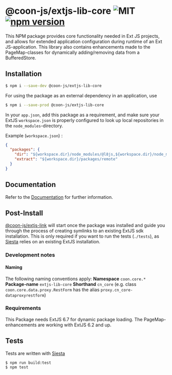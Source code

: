# @coon-js/extjs-lib-core ![MIT](https://img.shields.io/npm/l/@coon-js/extjs-lib-core) [![npm version](https://badge.fury.io/js/@coon-js%2Fextjs-lib-core.svg)](https://badge.fury.io/js/@coon-js%2Fextjs-lib-core)

This NPM package provides core functionality needed in Ext JS projects, and allows for
extended application configuration during runtime of an Ext JS-application.
This library also contains enhancements made to the PageMap-classes for dynamically adding/removing data from a BufferedStore.

## Installation
```bash
$ npm i --save-dev @coon-js/extjs-lib-core
```

For using the package as an external dependency in an application, use
```bash
$ npm i --save-prod @coon-js/extjs-lib-core
```
In your `app.json`, add this package as a requirement, and make sure your ExtJS `workspace.json`
is properly configured to look up local repositories in the `node_modules`-directory.

Example (`workspace.json`) :
```json 
{
  "packages": {
    "dir": "${workspace.dir}/node_modules/@l8js,${workspace.dir}/node_modules/@conjoon,${workspace.dir}/node_modules/@coon-js,${workspace.dir}/packages/local,${workspace.dir}/packages,${workspace.dir}/node_modules/@sencha/ext-${toolkit.name},${workspace.dir}/node_modules/@sencha/ext-${toolkit.name}-treegrid,${workspace.dir}/node_modules/@sencha/ext-${toolkit.name}-theme-base,${workspace.dir}/node_modules/@sencha/ext-${toolkit.name}-theme-ios,${workspace.dir}/node_modules/@sencha/ext-${toolkit.name}-theme-material,${workspace.dir}/node_modules/@sencha/ext-${toolkit.name}-theme-aria,${workspace.dir}/node_modules/@sencha/ext-${toolkit.name}-theme-neutral,${workspace.dir}/node_modules/@sencha/ext-${toolkit.name}-theme-classic,${workspace.dir}/node_modules/@sencha/ext-${toolkit.name}-theme-gray,${workspace.dir}/node_modules/@sencha/ext-${toolkit.name}-theme-crisp,${workspace.dir}/node_modules/@sencha/ext-${toolkit.name}-theme-crisp-touch,${workspace.dir}/node_modules/@sencha/ext-${toolkit.name}-theme-neptune,${workspace.dir}/node_modules/@sencha/ext-${toolkit.name}-theme-neptune-touch,${workspace.dir}/node_modules/@sencha/ext-${toolkit.name}-theme-triton,${workspace.dir}/node_modules/@sencha/ext-${toolkit.name}-theme-graphite,${workspace.dir}/node_modules/@sencha/ext-${toolkit.name}-theme-material,${workspace.dir}/node_modules/@sencha/ext-calendar,${workspace.dir}/node_modules/@sencha/ext-charts,${workspace.dir}/node_modules/@sencha/ext-d3,${workspace.dir}/node_modules/@sencha/ext-exporter,${workspace.dir}/node_modules/@sencha/ext-pivot,${workspace.dir}/node_modules/@sencha/ext-pivot-d3,${workspace.dir}/node_modules/@sencha/ext-ux,${workspace.dir}/node_modules/@sencha/ext-font-ios",
    "extract": "${workspace.dir}/packages/remote"
  }
}
```

## Documentation
Refer to the [Documentation](./docs) for further information.

## Post-Install
[@coon-js/extjs-link](https://npmjs.org/coon-js/extjs-link) will start once the package was installed and guide you
through the process of creating symlinks to an existing ExtJS sdk installation.
This is only required if you want to run the tests (`./tests`), as [Siesta](https//npmjs.org/siesta-lite) relies on
an existing ExtJS installation.

### Development notes

#### Naming
The following naming conventions apply:
**Namespace** `coon.core.*`
**Package-name** `extjs-lib-core`
**Shorthand** `cn_core` (e.g. class `coon.core.data.proxy.RestForm` has the alias `proxy.cn_core-dataproxyrestform`)

### Requirements
This Package needs ExtJS 6.7 for dynamic package loading. The PageMap-enhancements are
working with ExtJS 6.2 and up.

## Tests
Tests are written with [Siesta](https://bryntum.com/siesta)

```bash
$ npm run build:test
$ npm test
```
